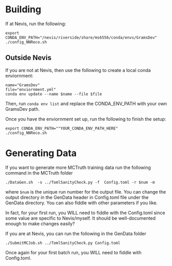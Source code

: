 # Building

If at Nevis, run the following:
```
export CONDA_ENV_PATH="/nevis/riverside/share/ms6556/conda/envs/GramsDev"
./config_NNReco.sh
```

## Outside Nevis
If you are not at Nevis, then use the following to create a local conda enviornment:
```
name="GramsDev"
file="enviornment.yml"
conda env update --name $name --file $file
```

Then, run ```conda env list``` and replace the CONDA_ENV_PATH with your own GramsDev path.

Once you have the enviornment set up, run the following to finish the setup:
```
export CONDA_ENV_PATH=""YOUR_CONDA_ENV_PATH_HERE"
./config_NNReco.sh
```

# Generating Data
If you want to generate more MCTruth training data run the following command in the MCTruth folder
```
./DataGen.sh  -s ../TomlSanityCheck.py -f  Config.toml -r $num -m
```
where ```$num``` is the unique run number for the output file. You can change the output directory in the GenData header in Config.toml file under the GenData directory. You can also fiddle with other parameters if you like.

In fact, for your first run, you WILL need to fiddle with the Config.toml since some value are specific to Nevis/myself. It should be well-documented enough to make changes easily?

If you are at Nevis, you can run the following in the GenData folder
```
./SubmitMCJob.sh ../TomlSanityCheck.py Config.toml
```

Once again for your first batch run, you WILL need to fiddle with Config.toml.
